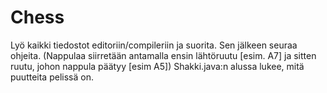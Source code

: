 # Chess
Lyö kaikki tiedostot editoriin/compileriin ja suorita. Sen jälkeen seuraa ohjeita. (Nappulaa siirretään antamalla ensin lähtöruutu [esim. A7] ja sitten ruutu, johon nappula päätyy [esim A5]) Shakki.java:n alussa lukee, mitä puutteita pelissä on.
